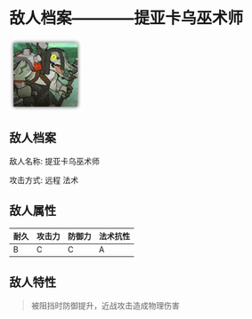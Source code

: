 # 敌人档案————提亚卡乌巫术师

![提亚卡乌巫术师](./eneIcons/提亚卡乌巫术师.png)

## 敌人档案

敌人名称: 提亚卡乌巫术师

攻击方式: 远程 法术

## 敌人属性

| 耐久      | 攻击力  | 防御力 | 法术抗性 |
|---------|------|-----|------|
| B | C | C | A |

## 敌人特性
> 被阻挡时防御提升，近战攻击造成物理伤害
